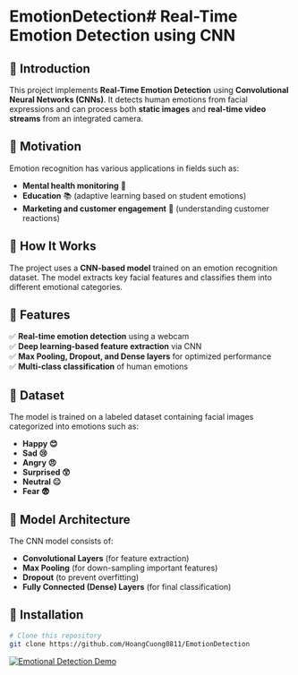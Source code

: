 # EmotionDetection# Real-Time Emotion Detection using CNN

## 📌 Introduction
This project implements **Real-Time Emotion Detection** using **Convolutional Neural Networks (CNNs)**. It detects human emotions from facial expressions and can process both **static images** and **real-time video streams** from an integrated camera.

## 📌 Motivation
Emotion recognition has various applications in fields such as:
- **Mental health monitoring** 🏥
- **Education** 📚 (adaptive learning based on student emotions)
- **Marketing and customer engagement** 🛒 (understanding customer reactions)

## 📌 How It Works
The project uses a **CNN-based model** trained on an emotion recognition dataset. The model extracts key facial features and classifies them into different emotional categories.

## 📌 Features
✅ **Real-time emotion detection** using a webcam  
✅ **Deep learning-based feature extraction** via CNN  
✅ **Max Pooling, Dropout, and Dense layers** for optimized performance  
✅ **Multi-class classification** of human emotions  

## 📌 Dataset
The model is trained on a labeled dataset containing facial images categorized into emotions such as:
- **Happy 😊**
- **Sad 😢**
- **Angry 😠**
- **Surprised 😲**
- **Neutral 😐**
- **Fear 😨**

## 📌 Model Architecture
The CNN model consists of:
- **Convolutional Layers** (for feature extraction)
- **Max Pooling** (for down-sampling important features)
- **Dropout** (to prevent overfitting)
- **Fully Connected (Dense) Layers** (for final classification)

## 📌 Installation
```bash
# Clone this repository
git clone https://github.com/HoangCuong0811/EmotionDetection

```

[![Emotional Detection Demo](https://www.youtube.com/watch?v=KQ4b5rtMksc)](https://www.youtube.com/watch?v=KQ4b5rtMksc)

